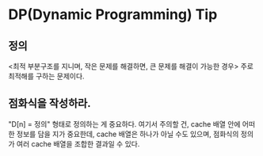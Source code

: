 DP(Dynamic Programming) Tip
===========================
## 정의
<최적 부분구조를 지니며, 작은 문제를 해결하면, 큰 문제를 해결이 가능한 경우>
주로 최적해를 구하는 문제이다. 

## 점화식을 작성하라.
"D[n] = 정의" 형태로 정의하는 게 중요하다.
여기서 주의할 건, cache 배열 안에 어떠한 정보를 담을 지가 중요한데,
cache 배열은 하나가 아닐 수도 있으며, 점화식의 정의가 여러 cache 배열을 조합한
결과일 수 있다.


